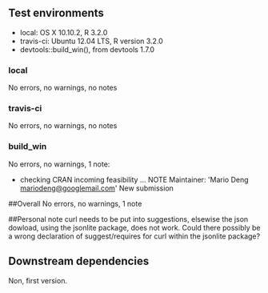 ## Test environments
* local: OS X 10.10.2, R 3.2.0
* travis-ci: Ubuntu 12.04 LTS, R version 3.2.0
* devtools::build_win(), from devtools 1.7.0


### local
No errors, no warnings, no notes


### travis-ci
No errors, no warnings, no notes


### build_win
No errors, no warnings, 1 note:
* checking CRAN incoming feasibility ... NOTE
Maintainer: 'Mario Deng <mariodeng@googlemail.com>'
New submission


##Overall
No errors, no warnings, 1 note

##Personal note
curl needs to be put into suggestions, elsewise the json dowload, using the
jsonlite package, does not work. Could there possibly be a wrong declaration of
suggest/requires for curl within the jsonlite package?


## Downstream dependencies
Non, first version.
